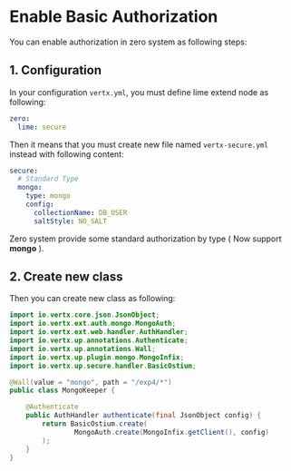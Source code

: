 # Enable Basic Authorization

You can enable authorization in zero system as following steps:

## 1. Configuration

In your configuration `vertx.yml`, you must define lime extend node as following:

```yaml
zero:
  lime: secure
```

Then it means that you must create new file named `vertx-secure.yml` instead with following content:

```yaml
secure:
  # Standard Type
  mongo:
    type: mongo
    config:
      collectionName: DB_USER
      saltStyle: NO_SALT
```

Zero system provide some standard authorization by type \( Now support **mongo** \).

## 2. Create new class

Then you can create new class as following:

```java
import io.vertx.core.json.JsonObject;
import io.vertx.ext.auth.mongo.MongoAuth;
import io.vertx.ext.web.handler.AuthHandler;
import io.vertx.up.annotations.Authenticate;
import io.vertx.up.annotations.Wall;
import io.vertx.up.plugin.mongo.MongoInfix;
import io.vertx.up.secure.handler.BasicOstium;

@Wall(value = "mongo", path = "/exp4/*")
public class MongoKeeper {

    @Authenticate
    public AuthHandler authenticate(final JsonObject config) {
        return BasicOstium.create(
                MongoAuth.create(MongoInfix.getClient(), config)
        );
    }
}
```



